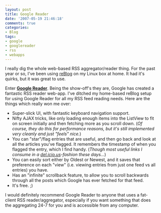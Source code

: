 ```yaml
---
layout: post
title: Google Reader
date: '2007-05-19 21:46:18'
comments: true
categories:
- Blog
tags:
- google
- googlereader
- rss
- webapps
---
```


I really dig the whole web-based RSS aggregator/reader thing. For the past
year or so, I've been using [reBlog](http://www.reblog.org/) on my Linux box
at home. It had it's quirks, but it was great to use.

Enter **[Google Reader](http://www.google.com/reader/)**. Being the show-off's
they are, Google has created a fantastic RSS reader web-app. I've ditched my
home-based reBlog setup for using Google Reader for all my RSS feed reading
needs. Here are the things which really won me over:

<!-- more -->

* Super-slick UI, with fantastic keyboard navigation support.
* Nifty AJAX tricks, like only loading enough items into the ListView to fit
on screen initially and then fetching more as you scroll down. (_Of course,
they do this for performance reasons, but it's still implemented very cleanly
and just "feels" nice._)
* You can "star"/flag entries that are useful, and then go back and look at
all the articles you've flagged. It remembers the timestamp of when you
flagged the entry, which I find handy. (_Though most useful links I consume
in a [del.icio.us](http://del.icio.us/tduckles)-fashion these days..._)
* You can easily sort either by Oldest or Newest, and it saves that preference
on each "view" (i.e. viewing entries from just one feed vs all entries) you have.
* Has an "infinite" scrollback feature, to allow you to scroll backwards through
all the posts which Google has ever fetched for that feed.
* It's free. ;)

I would definitely recommend Google Reader to anyone that uses a fat-client
RSS reader/aggregator, especially if you want something that does the
aggregating 24-7 for you and is accessible from any computer.

